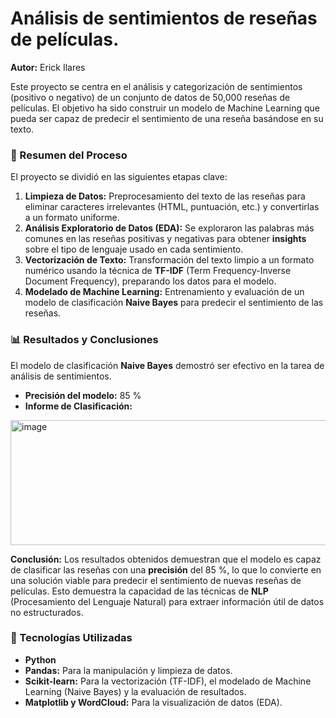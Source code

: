# Análisis de sentimientos de reseñas de películas.
**Autor:** Erick Ilares

Este proyecto se centra en el análisis y categorización de sentimientos (positivo o negativo) de un conjunto de datos de 50,000 reseñas de películas. El objetivo ha sido construir un modelo de Machine Learning que pueda ser capaz de predecir el sentimiento de una reseña basándose en su texto.

### 🚀 Resumen del Proceso

El proyecto se dividió en las siguientes etapas clave:

1.  **Limpieza de Datos:** Preprocesamiento del texto de las reseñas para eliminar caracteres irrelevantes (HTML, puntuación, etc.) y convertirlas a un formato uniforme.
2.  **Análisis Exploratorio de Datos (EDA):** Se exploraron las palabras más comunes en las reseñas positivas y negativas para obtener **insights** sobre el tipo de lenguaje usado en cada sentimiento.
3.  **Vectorización de Texto:** Transformación del texto limpio a un formato numérico usando la técnica de **TF-IDF** (Term Frequency-Inverse Document Frequency), preparando los datos para el modelo.
4.  **Modelado de Machine Learning:** Entrenamiento y evaluación de un modelo de clasificación **Naive Bayes** para predecir el sentimiento de las reseñas.

### 📊 Resultados y Conclusiones

El modelo de clasificación **Naive Bayes** demostró ser efectivo en la tarea de análisis de sentimientos.

* **Precisión del modelo:** 85 %
* **Informe de Clasificación:**  
  
<img width="517" height="200" alt="image" src="https://github.com/user-attachments/assets/c299f01e-abcb-4d0f-afe7-1208a49cb769" />


**Conclusión:**
Los resultados obtenidos demuestran que el modelo es capaz de clasificar las reseñas con una **precisión** del 85 %, lo que lo convierte en una solución viable para predecir el sentimiento de nuevas reseñas de películas. Esto demuestra la capacidad de las técnicas de **NLP** (Procesamiento del Lenguaje Natural) para extraer información útil de datos no estructurados.

### 🔧 Tecnologías Utilizadas

* **Python**
* **Pandas:** Para la manipulación y limpieza de datos.
* **Scikit-learn:** Para la vectorización (TF-IDF), el modelado de Machine Learning (Naive Bayes) y la evaluación de resultados.
* **Matplotlib y WordCloud:** Para la visualización de datos (EDA).

